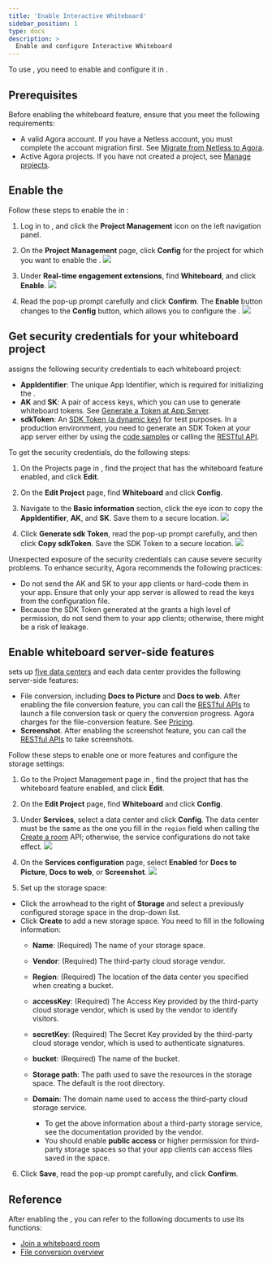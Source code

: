 ```yaml
---
title: 'Enable Interactive Whiteboard'
sidebar_position: 1
type: docs
description: >
  Enable and configure Interactive Whiteboard
---
```


To use <Vg k="WHITE" />, you need to enable and configure it in <Link to="{{Global.AGORA_CONSOLE_URL}}"><Vg k="CONSOLE" /></Link>.

## Prerequisites

Before enabling the whiteboard feature, ensure that you meet the following requirements:
- A valid Agora account. If you have a Netless account, you must complete the account migration first. See [Migrate from Netless to Agora](./develop/migration-guide).
- Active Agora projects. If you have not created a project, see [Manage projects](../reference/manage-agora-account/#create-and-manage-projects).

## Enable the <Vg k="WHITE" />

Follow these steps to enable the <Vg k="WHITE" /> in <Vg k="CONSOLE" />:

1. Log in to <Link to="{{Global.AGORA_CONSOLE_URL}}"><Vg k="CONSOLE" /></Link>, and click the **Project Management** icon on the left navigation panel.

2. On the **Project Management** page, click **Config** for the project for which you want to enable the <Vg k="WHITE" />.
 ![](https://web-cdn.agora.io/docs-files/1641971710869)

3. Under **Real-time engagement extensions**, find **Whiteboard**, and click **Enable**.
 ![](https://web-cdn.agora.io/docs-files/1638182516342)

4. Read the pop-up prompt carefully and click **Confirm**. 
   The **Enable** button changes to the **Config** button, which allows you to configure the <Vg k="WHITE" />.
	 ![](https://web-cdn.agora.io/docs-files/1638182576182)

## Get security credentials for your whiteboard project

<Vg k="CONSOLE" /> assigns the following security credentials to each whiteboard project:

- **AppIdentifier**: The unique App Identifier, which is required for initializing the <Vg k="WHITE_SDK" />.
- **AK** and **SK**: A pair of access keys, which you can use to generate whiteboard tokens. See [Generate a Token at App Server](../develop/generate-token-app-server).
- **sdkToken**: An [SDK Token (a dynamic key)](../develop/authentication-workflow) for test purposes. In a production environment, you need to generate an SDK Token at your app server either by using the [code samples](../develop/generate-token-app-server) or calling the [RESTful API](../develop/generate-token-rest). 

To get the security credentials, do the following steps:

1. On the <Link to="{{Global.AGORA_CONSOLE_URL}}/project-management">Projects</Link> page in <Vg k="CONSOLE" />, find the project that has the whiteboard feature enabled, and click **Edit**.

2. On the **Edit Project** page, find **Whiteboard** and click **Config**.

3. Navigate to the **Basic information** section, click the eye icon to copy the **AppIdentifier**, **AK**, and **SK**. Save them to a secure location.
   ![](https://web-cdn.agora.io/docs-files/1620392824592)

4. Click **Generate sdk Token**, read the pop-up prompt carefully, and then click **Copy sdkToken**. Save the SDK Token to a secure location.
   ![](https://web-cdn.agora.io/docs-files/1619518873012)
	
Unexpected exposure of the security credentials can cause severe security problems. To enhance security, Agora recommends the following practices:

- Do not send the AK and SK to your app clients or hard-code them in your app. Ensure that only your app server is allowed to read the keys from the configuration file.
- Because the SDK Token generated at the <Vg k="CONSOLE" /> grants a high level of permission, do not send them to your app clients; otherwise, there might be a risk of leakage.

## Enable whiteboard server-side features

<Vg k="WHITE" /> sets up [five data centers](../reference/security#network-geofencing) and each data center provides the following server-side features: 

- File conversion, including **Docs to Picture** and **Docs to web**. 
After enabling the file conversion feature, you can call the [RESTful APIs](../reference/whiteboard-api/file-conversion) to launch a file conversion task or query the conversion progress.
Agora charges for the file-conversion feature. See [Pricing](../overview/pricing).
- **Screenshot**. After enabling the screenshot feature, you can call the [RESTful APIs](../reference/whiteboard-api/screenshots) to take screenshots.

Follow these steps to enable one or more features and configure the storage settings:

1. Go to the <Link to="{{Global.AGORA_CONSOLE_URL}}/project-management">Project Management</Link> page in <Vg k="CONSOLE" />, find the project that has the whiteboard feature enabled, and click **Edit**.

2. On the **Edit Project** page, find **Whiteboard** and click **Config**.

3. Under **Services**, select a data center and click **Config**. The data center must be the same as the one you fill in the `region` field when calling the [Create a room](../reference/whiteboard-api/room-management#create-a-room-post) API; otherwise, the service configurations do not take effect.
  ![](https://web-cdn.agora.io/docs-files/1658998783322)


4. On the **Services configuration** page, select **Enabled** for **Docs to Picture**, **Docs to web**, or **Screenshot**.
     ![](https://web-cdn.agora.io/docs-files/1637660984577)






5. Set up the storage space:
- Click the arrowhead to the right of **Storage** and select a previously configured storage space in the drop-down list.
- Click **Create** to add a new storage space. You need to fill in the following information:
   - **Name**: (Required) The name of your storage space.
   - **Vendor**: (Required) The third-party cloud storage vendor. 
   - **Region**: (Required) The location of the data center you specified when creating a bucket.
   - **accessKey**: (Required) The Access Key provided by the third-party cloud storage vendor, which is used by the vendor to identify visitors.
   - **secretKey**: (Required) The Secret Key provided by the third-party cloud storage vendor, which is used to authenticate signatures.
   - **bucket**: (Required) The name of the bucket.
   - **Storage path**: The path used to save the resources in the storage space. The default is the root directory.
   - **Domain**: The domain name used to access the third-party cloud storage service.
 
        - To get the above information about a third-party storage service, see the documentation provided by the vendor.
        - You should enable **public access** or higher permission for third-party storage spaces so that your app clients can access files saved in the space.
 
6. Click **Save**, read the pop-up prompt carefully, and click **Confirm**.

## Reference
After enabling the <Vg k="WHITE" />, you can refer to the following documents to use its functions:
- [Join a whiteboard room](../get-started/get-started-sdk)
- [File conversion overview](../reference/whiteboard-api/file-conversion)
